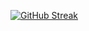 [![GitHub Streak](https://streak-stats.demolab.com/?user=trivien11vn&v=1)](https://git.io/streak-stats)
